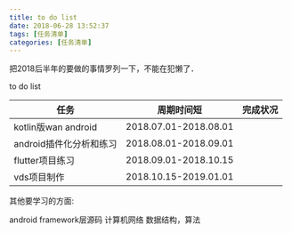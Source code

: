 ```yaml
---
title: to do list
date: 2018-06-28 13:52:37
tags: [任务清单]
categories: [任务清单]
---
```


把2018后半年的要做的事情罗列一下，不能在犯懒了．

to do list

|任务|周期时间短|完成状况|
|----|----|----|
|kotlin版wan android|2018.07.01-2018.08.01||
|android插件化分析和练习|2018.08.01-2018.09.01||
|flutter项目练习|2018.09.01-2018.10.15||
|vds项目制作|2018.10.15-2019.01.01||


其他要学习的方面:

android framework层源码
计算机网络
数据结构，算法
